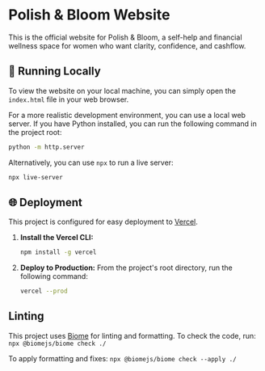 # Polish & Bloom Website

This is the official website for Polish & Bloom, a self-help and financial wellness space for women who want clarity, confidence, and cashflow.

## 🚀 Running Locally

To view the website on your local machine, you can simply open the `index.html` file in your web browser.

For a more realistic development environment, you can use a local web server. If you have Python installed, you can run the following command in the project root:

```bash
python -m http.server
```

Alternatively, you can use `npx` to run a live server:

```bash
npx live-server
```

## 🌐 Deployment

This project is configured for easy deployment to [Vercel](https://vercel.com/).

1.  **Install the Vercel CLI:**
    ```bash
    npm install -g vercel
    ```

2.  **Deploy to Production:**
    From the project's root directory, run the following command:
    ```bash
    vercel --prod
    ```

## Linting

This project uses [Biome](https://biomejs.dev/) for linting and formatting. To check the code, run:
`npx @biomejs/biome check ./`

To apply formatting and fixes:
`npx @biomejs/biome check --apply ./` 

